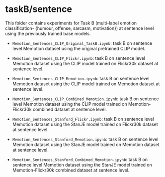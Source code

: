 # taskB/sentence

This folder contains experiments for Task B (multi-label emotion classification- {humour, offense, sarcasm, motivation}) at sentence level using the previously trained base models.

* `Memotion_Sentences_CLIP_Original_TaskB.ipynb`: task B on sentence level Memotion dataset using the original pretrained CLIP model.

* `Memotion_Sentences_CLIP_Flickr.ipynb`: task B on sentence level Memotion dataset using the CLIP model trained on Flickr30k dataset at sentence level.

* `Memotion_Sentences_CLIP_Memotion.ipynb`: task B on sentence level Memotion dataset using the CLIP model trained on Memotion dataset at sentence level.

* `Memotion_Sentences_CLIP_Combined_Memotion.ipynb`: task B on sentence level Memotion dataset using the CLIP model trained on Memotion-Flickr30k combined dataset at sentence level.

* `Memotion_Sentences_Stanford_Flickr.ipynb`: task B on sentence level Memotion dataset using the StanJE model trained on Flickr30k dataset at sentence level.

* `Memotion_Sentences_Stanford_Memotion.ipynb`: task B on sentence level Memotion dataset using the StanJE model trained on Memotion dataset at sentence level.

* `Memotion_Sentences_Stanford_Combined_Memotion.ipynb`: task B on sentence level Memotion dataset using the StanJE model trained on Memotion-Flickr30k combined dataset at sentence level.


# 